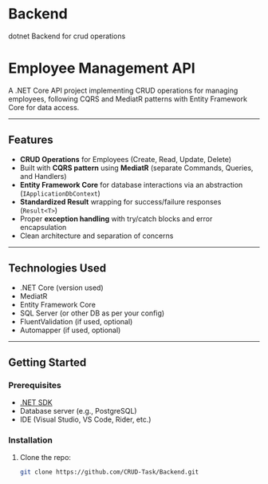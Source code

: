 # Backend
dotnet Backend for crud operations
# Employee Management API

A .NET Core API project implementing CRUD operations for managing employees, following CQRS and MediatR patterns with Entity Framework Core for data access.

---

## Features

- **CRUD Operations** for Employees (Create, Read, Update, Delete)
- Built with **CQRS pattern** using **MediatR** (separate Commands, Queries, and Handlers)
- **Entity Framework Core** for database interactions via an abstraction (`IApplicationDbContext`)
- **Standardized Result** wrapping for success/failure responses (`Result<T>`)
- Proper **exception handling** with try/catch blocks and error encapsulation
- Clean architecture and separation of concerns

---

## Technologies Used

- .NET Core (version used)
- MediatR
- Entity Framework Core
- SQL Server (or other DB as per your config)
- FluentValidation (if used, optional)
- Automapper (if used, optional)

---

## Getting Started

### Prerequisites

- [.NET SDK](https://dotnet.microsoft.com/download)
- Database server (e.g., PostgreSQL)
- IDE (Visual Studio, VS Code, Rider, etc.)

### Installation

1. Clone the repo:

   ```bash
   git clone https://github.com/CRUD-Task/Backend.git
